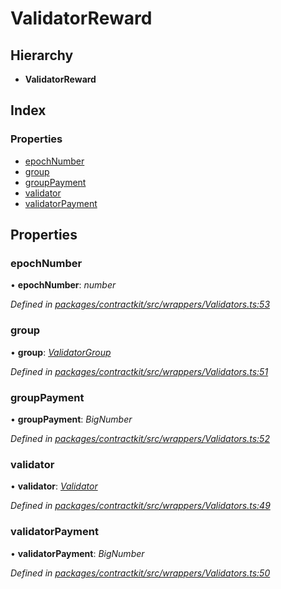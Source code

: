 # ValidatorReward

## Hierarchy

* **ValidatorReward**

## Index

### Properties

* [epochNumber]()
* [group]()
* [groupPayment]()
* [validator]()
* [validatorPayment]()

## Properties

### epochNumber

• **epochNumber**: _number_

_Defined in_ [_packages/contractkit/src/wrappers/Validators.ts:53_](https://github.com/celo-org/celo-monorepo/blob/master/packages/contractkit/src/wrappers/Validators.ts#L53)

### group

• **group**: [_ValidatorGroup_]()

_Defined in_ [_packages/contractkit/src/wrappers/Validators.ts:51_](https://github.com/celo-org/celo-monorepo/blob/master/packages/contractkit/src/wrappers/Validators.ts#L51)

### groupPayment

• **groupPayment**: _BigNumber_

_Defined in_ [_packages/contractkit/src/wrappers/Validators.ts:52_](https://github.com/celo-org/celo-monorepo/blob/master/packages/contractkit/src/wrappers/Validators.ts#L52)

### validator

• **validator**: [_Validator_]()

_Defined in_ [_packages/contractkit/src/wrappers/Validators.ts:49_](https://github.com/celo-org/celo-monorepo/blob/master/packages/contractkit/src/wrappers/Validators.ts#L49)

### validatorPayment

• **validatorPayment**: _BigNumber_

_Defined in_ [_packages/contractkit/src/wrappers/Validators.ts:50_](https://github.com/celo-org/celo-monorepo/blob/master/packages/contractkit/src/wrappers/Validators.ts#L50)

